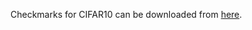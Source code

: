 Checkmarks for CIFAR10 can be downloaded from [here](https://drive.google.com/drive/folders/1e4EWQ6sbPqSuC7bx8rR6LgZMlhsKvAEw?usp=sharing).